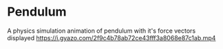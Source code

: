 # Pendulum
A physics simulation animation of pendulum with it's force vectors displayed
https://i.gyazo.com/2f9c4b78ab72ce43fff3a8068e87c1ab.mp4
